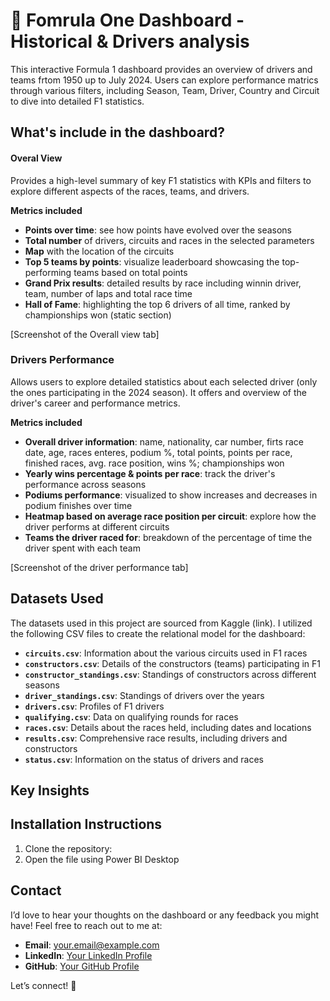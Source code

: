 # 🏁 Fomrula One Dashboard - Historical & Drivers analysis

This interactive Formula 1 dashboard provides an overview of drivers and teams frtom 1950 up to July 2024. Users can explore performance matrics through various filters, including Season, Team, Driver, Country and Circuit to dive into detailed F1 statistics. 

## What's include in the dashboard? 
#### Overal View
Provides a high-level summary of key F1 statistics with KPIs and filters to explore different aspects of the races, teams, and drivers.

**Metrics included**

* **Points over time**: see how points have evolved over the seasons
* **Total number** of drivers, circuits and races in the selected parameters
* **Map** with the location of the circuits
* **Top 5 teams by points**: visualize leaderboard showcasing the top-performing teams based on total points
* **Grand Prix results**: detailed results by race including winnin driver, team, number of laps and total race time
* **Hall of Fame**: highlighting the top 6 drivers of all time, ranked by championships won (static section)

[Screenshot of the Overall view tab]

### Drivers Performance
Allows users to explore detailed statistics about each selected driver (only the ones participating in the 2024 season). It offers and overview of the driver's career and performance metrics. 

**Metrics included**
* **Overall driver information**: name, nationality, car number, firts race date, age, races enteres, podium %, total points, points per race, finished races, avg. race position, wins %; championships won
* **Yearly wins percentage & points per race**: track the driver's performance across seasons
* **Podiums performance**: visualized to show increases and decreases in podium finishes over time
* **Heatmap based on average race position per circuit**: explore how the driver performs at different circuits
* **Teams the driver raced for**: breakdown of the percentage of time the driver spent with each team

[Screenshot of the driver performance tab]


## Datasets Used
The datasets used in this project are sourced from Kaggle (link). I utilized the following CSV files to create the relational model for the dashboard:

- **`circuits.csv`**: Information about the various circuits used in F1 races
- **`constructors.csv`**: Details of the constructors (teams) participating in F1
- **`constructor_standings.csv`**: Standings of constructors across different seasons
- **`driver_standings.csv`**: Standings of drivers over the years
- **`drivers.csv`**: Profiles of F1 drivers
- **`qualifying.csv`**: Data on qualifying rounds for races
- **`races.csv`**: Details about the races held, including dates and locations
- **`results.csv`**: Comprehensive race results, including drivers and constructors
- **`status.csv`**: Information on the status of drivers and races


## Key Insights 


## Installation Instructions
1. Clone the repository:
2. Open the file using Power BI Desktop


## Contact 
I’d love to hear your thoughts on the dashboard or any feedback you might have! 
Feel free to reach out to me at: 

- **Email**: [your.email@example.com](mailto:your.email@example.com)
- **LinkedIn**: [Your LinkedIn Profile](https://www.linkedin.com/in/yourprofile)
- **GitHub**: [Your GitHub Profile](https://github.com/yourusername)

Let’s connect! 🏁




